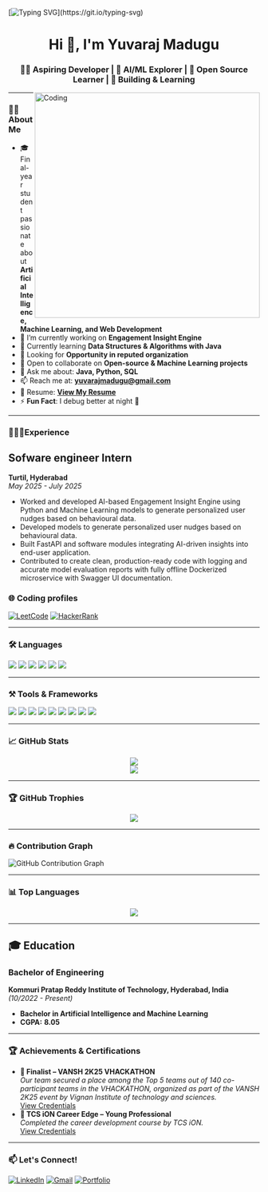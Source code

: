 [![Typing SVG](https://readme-typing-svg.herokuapp.com?font=Fira+Code&size=24&pause=1000&color=00F9FF&center=true&width=1000&lines=Hi+there+👋,+I'm+Yuvaraj+Madugu;Welcome+to+my+GitHub+profile!;I'm+passionate+in+building+realtime+projects!)](https://git.io/typing-svg)
<h1 align="center">Hi 👋, I'm Yuvaraj Madugu</h1>
<h3 align="center">👨‍💻 Aspiring Developer | 🤖 AI/ML Explorer | 🌱 Open Source Learner | 🔧 Building & Learning</h3>

<img align="right" alt="Coding" width="451" src="https://cdn.dribbble.com/users/1059583/screenshots/4171367/coding-freak.gif" />

---

### 👨‍💻 About Me

- 🎓 Final-year student passionate about **Artificial Intelligence, Machine Learning, and Web Development**
- 🔭 I’m currently working on **Engagement Insight Engine**
- 🌱 Currently learning **Data Structures & Algorithms with Java**
- 🤝 Looking for **Opportunity in reputed organization**
- 👯 Open to collaborate on **Open-source & Machine Learning projects**
- 💬 Ask me about: **Java, Python, SQL**
- 📫 Reach me at: **yuvarajmadugu@gmail.com**
- 📄 Resume: **[View My Resume](https://drive.google.com/file/d/1jee5p2gazB4KKYaKPCAJ5Y-naEohCfQZ/view?usp=drivesdk)**
- ⚡ **Fun Fact**: I debug better at night 🌙

---

### 👨🏻‍💻Experience
## Sofware engineer Intern  
**Turtil, Hyderabad**  
*May 2025 - July 2025*
- Worked and developed AI-based Engagement Insight Engine using Python and Machine Learning models to generate personalized user nudges based on behavioural data.
- Developed models to generate personalized user nudges based on behavioural data.
- Built FastAPI and software modules integrating AI-driven insights into end-user application.
- Contributed to create clean, production-ready code with logging and accurate model evaluation reports with fully offline Dockerized microservice with Swagger UI documentation.


### 🌐 Coding profiles
[![LeetCode](https://img.shields.io/badge/LeetCode-FFA116?style=for-the-badge&logo=leetcode&logoColor=white)](https://leetcode.com/u/yuvarajmadugu/)
[![HackerRank](https://img.shields.io/badge/HackerRank-2EC866?style=for-the-badge&logo=hackerrank&logoColor=white)](https://www.hackerrank.com/profile/yuvarajmadugu)

---

### 🛠️ Languages

<p>
  <img src="https://img.shields.io/badge/C-00599C?style=for-the-badge&logo=c&logoColor=white"/>
  <img src="https://img.shields.io/badge/Python-3776AB?style=for-the-badge&logo=python&logoColor=white"/>
  <img src="https://img.shields.io/badge/Java-ED8B00?style=for-the-badge&logo=java&logoColor=white"/>
  <img src="https://img.shields.io/badge/HTML-E34F26?style=for-the-badge&logo=html5&logoColor=white"/>
  <img src="https://img.shields.io/badge/CSS-1572B6?style=for-the-badge&logo=css3&logoColor=white"/>
  <img src="https://img.shields.io/badge/SQL-4479A1?style=for-the-badge&logo=mysql&logoColor=white"/>
</p>

---

### ⚒️ Tools & Frameworks

<p>
  <img src="https://img.shields.io/badge/VS_Code-007ACC?style=for-the-badge&logo=visual-studio-code&logoColor=white"/>
  <img src="https://img.shields.io/badge/Jupyter-F37626?style=for-the-badge&logo=jupyter&logoColor=white"/>
  <img src="https://img.shields.io/badge/Git-F05032?style=for-the-badge&logo=git&logoColor=white"/>
  <img src="https://img.shields.io/badge/GitHub-181717?style=for-the-badge&logo=github&logoColor=white"/>
  <img src="https://img.shields.io/badge/Docker-2496ED?style=for-the-badge&logo=docker&logoColor=white"/>
  <img src="https://img.shields.io/badge/Pandas-150458?style=for-the-badge&logo=pandas&logoColor=white"/>
  <img src="https://img.shields.io/badge/Seaborn-2E7EEA?style=for-the-badge&logo=python&logoColor=white"/>
  <img src="https://img.shields.io/badge/TensorFlow-FF6F00?style=for-the-badge&logo=tensorflow&logoColor=white"/>
  <img src="https://img.shields.io/badge/scikit--learn-F7931E?style=for-the-badge&logo=scikit-learn&logoColor=white"/>
</p>

---

### 📈 GitHub Stats

<p align="center">
  <img src="https://github-readme-stats.vercel.app/api?username=yuvarajmadugu&show_icons=true&theme=tokyonight" />
  <br/>
  <img src="https://github-readme-streak-stats.herokuapp.com/?user=yuvarajmadugu&theme=tokyonight" />
</p>

---

### 🏆 GitHub Trophies

<p align="center">
  <img src="https://github-profile-trophy.vercel.app/?username=Vinay-1103&theme=radical&no-frame=true&margin-w=10"/>
</p>

---

### 🔥 Contribution Graph

![GitHub Contribution Graph](https://github-readme-activity-graph.vercel.app/graph?username=yuvarajmadugu&theme=react-dark)

---

### 📊 Top Languages

<p align="center">
  <img src="https://github-readme-stats.vercel.app/api/top-langs/?username=yuvarajmadugu&layout=compact&langs_count=10&theme=tokyonight" />
</p>


---

## 🎓 Education  

### Bachelor of Engineering  
**Kommuri Pratap Reddy Institute of Technology, Hyderabad, India** *(10/2022 - Present)*  
- **Bachelor in Artificial Intelligence and Machine Learning**  
- **CGPA:** **8.05**

---

### 🏆 Achievements & Certifications
- **🎯 Finalist – VANSH 2K25 VHACKATHON**  
  *Our team secured a place among the Top 5 teams out of 140 co-participant teams in the VHACKATHON, organized as part of the VANSH 2K25 event by Vignan Institute of technology and sciences.*   
  [View Credentials](https://drive.google.com/file/d/1TkYx9hvbC_EH9c6yFqhkEfc0pp-evHrx/view?usp=drivesdk)
- **📜 TCS iON Career Edge – Young Professional**  
  *Completed the career development course by TCS iON.*  
  [View Credentials](https://drive.google.com/file/d/1stDhRjPWt7fwnsxJKBR7TPkQZ2CiP0x4/view?usp=drivesdk)
  
---

### 📫 Let's Connect!
[![LinkedIn](https://img.shields.io/badge/LinkedIn-0077B5?style=for-the-badge&logo=linkedin&logoColor=white)](https://www.linkedin.com/in/yuvarajmadugu)
[![Gmail](https://img.shields.io/badge/Gmail-D14836?style=for-the-badge&logo=gmail&logoColor=white)](mailto:yuvarajmadugu@gmail.com)
[![Portfolio](https://img.shields.io/badge/Portfolio-000?style=for-the-badge&logo=firefox&logoColor=white)](https://yuvarajmadugu.github.io/Portfolio/)
